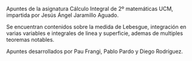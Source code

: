 Apuntes de la asignatura Cálculo Integral de 2º matemáticas UCM, impartida por Jesús Ángel Jaramillo Aguado.

Se encuentran contenidos sobre la medida de Lebesgue, integración en varias variables e integrales de linea y superficie, ademas de multiples teoremas notables.

Apuntes desarrollados por Pau Frangi, Pablo Pardo y Diego Rodríguez.
